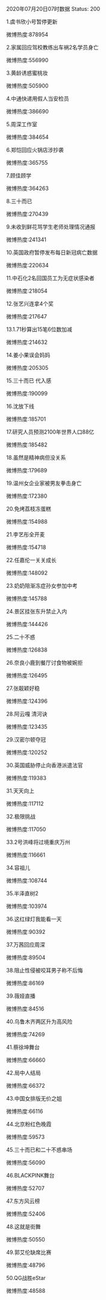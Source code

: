 2020年07月20日07时数据
Status: 200

1.虞书欣小号暂停更新

微博热度:878954

2.家属回应驾校教练出车祸2名学员身亡

微博热度:556990

3.黄龄诱惑蜜桃妆

微博热度:505900

4.中通快递用假人当安检员

微博热度:386690

5.周深工作室

微博热度:384654

6.郑恺回应火锅店涉抄袭

微博热度:365755

7.顾佳顾学

微博热度:364263

8.三十而已

微博热度:270439

9.未收到鲜花骂学生老师处理情况通报

微博热度:241341

10.英国政府暂停发布每日新冠病亡数据

微博热度:220634

11.中石化2名回国员工为无症状感染者

微博热度:218054

12.张艺兴连拿4个奖

微博热度:217647

13.1.71秒算出15笔6位数加减

微博热度:214632

14.姜小果误会妈妈

微博热度:205305

15.三十而已 代入感

微博热度:190099

16.沈放下线

微博热度:185701

17.研究人员预测2100年世界人口88亿

微博热度:185482

18.虽然是精神病但没关系

微博热度:179689

19.温州女企业家被男友拳击身亡

微博热度:172380

20.免烤荔枝冻蛋糕

微博热度:154988

21.李艺彤全开麦

微博热度:154718

22.任嘉伦一关关成长

微博热度:148092

23.奶奶陪渐冻症孙女参加中考

微博热度:145788

24.景区挂张东升禁止入内

微博热度:144426

25.二十不惑

微博热度:126838

26.奈良小鹿到餐厅讨食物被婉拒

微博热度:126495

27.张靓颖好稳

微博热度:124396

28.阿云嘎 清河诀

微博热度:123435

29.汉密尔顿夺冠

微博热度:120252

30.英国威胁停止向香港派遣法官

微博热度:119383

31.天天向上

微博热度:117112

32.极限挑战

微博热度:117050

33.2号洪峰将过境重庆万州

微博热度:116661

34.容祖儿

微博热度:108744

35.半泽直树2

微博热度:103974

36.这红绿灯我能看一天

微博热度:90392

37.万茜回应周深

微博热度:89504

38.阻止性侵被咬耳男子称不后悔

微博热度:86169

39.薇娅直播

微博热度:84516

40.乌鲁木齐两区升为高风险

微博热度:74269

41.蔡徐坤舞台

微博热度:66660

42.局中人结局

微博热度:66372

43.中国女排版无价之姐

微博热度:66116

44.北京粉红色晚霞

微博热度:59573

45.三十而已和二十不惑串场

微博热度:56090

46.BLACKPINK舞台

微博热度:52707

47.东方风云榜

微博热度:52406

48.这就是街舞

微博热度:50550

49.郭艾伦缺席比赛

微博热度:48796

50.QG战胜eStar

微博热度:48588

